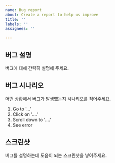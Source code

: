 ```yaml
---
name: Bug report
about: Create a report to help us improve
title: ''
labels: ''
assignees: ''

---
```


## 버그 설명

버그에 대해 간략히 설명해 주세요.

## 버그 시나리오

어떤 상황에서 버그가 발생했는지 시나리오를 적어주세요.

1. Go to '...'
2. Click on '....'
3. Scroll down to '....'
4. See error


## 스크린샷

버그를 설명하는데 도움이 되는 스크린샷을 넣어주세요.
